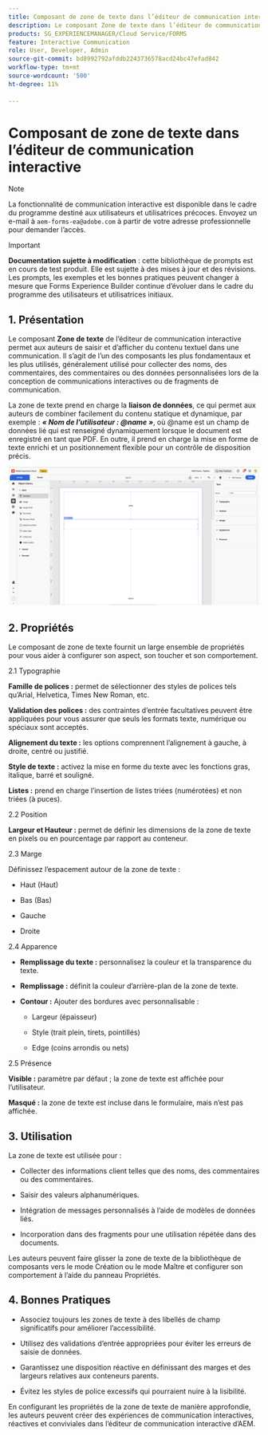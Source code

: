 ```yaml
---
title: Composant de zone de texte dans l’éditeur de communication interactive
description: Le composant Zone de texte dans l’éditeur de communication interactive d’AEM Forms permet aux auteurs de saisir et d’afficher du contenu texte dans une communication.
products: SG_EXPERIENCEMANAGER/Cloud Service/FORMS
feature: Interactive Communication
role: User, Developer, Admin
source-git-commit: bd8992792afddb2243736578acd24bc47efad842
workflow-type: tm+mt
source-wordcount: '500'
ht-degree: 11%

---
```



# Composant de zone de texte dans l’éditeur de communication interactive

>[!NOTE]
>
> La fonctionnalité de communication interactive est disponible dans le cadre du programme destiné aux utilisateurs et utilisatrices précoces. Envoyez un e-mail à `aem-forms-ea@adobe.com` à partir de votre adresse professionnelle pour demander l’accès.

>[!IMPORTANT]
>
> **Documentation sujette à modification** : cette bibliothèque de prompts est en cours de test produit. Elle est sujette à des mises à jour et des révisions. Les prompts, les exemples et les bonnes pratiques peuvent changer à mesure que Forms Experience Builder continue d’évoluer dans le cadre du programme des utilisateurs et utilisatrices initiaux.

## &#x200B;1. Présentation

Le composant **Zone de texte** de l’éditeur de communication interactive permet aux auteurs de saisir et d’afficher du contenu textuel dans une communication. Il s’agit de l’un des composants les plus fondamentaux et les plus utilisés, généralement utilisé pour collecter des noms, des commentaires, des commentaires ou des données personnalisées lors de la conception de communications interactives ou de fragments de communication.

La zone de texte prend en charge la **liaison de données**, ce qui permet aux auteurs de combiner facilement du contenu statique et dynamique, par exemple : ***« Nom de l’utilisateur : @name »***, où @name est un champ de données lié qui est renseigné dynamiquement lorsque le document est enregistré en tant que PDF. En outre, il prend en charge la mise en forme de texte enrichi et un positionnement flexible pour un contrôle de disposition précis.

![Rechercher document IC](/help/forms/interactive-communication/assets/textbox.png)

## &#x200B;2. Propriétés

Le composant de zone de texte fournit un large ensemble de propriétés pour vous aider à configurer son aspect, son toucher et son comportement.

2.1 Typographie

**Famille de polices :** permet de sélectionner des styles de polices tels qu’Arial, Helvetica, Times New Roman, etc.

**Validation des polices :** des contraintes d’entrée facultatives peuvent être appliquées pour vous assurer que seuls les formats texte, numérique ou spéciaux sont acceptés.

**Alignement du texte :** les options comprennent l’alignement à gauche, à droite, centré ou justifié.

**Style de texte :** activez la mise en forme du texte avec les fonctions gras, italique, barré et souligné.

**Listes :** prend en charge l’insertion de listes triées (numérotées) et non triées (à puces).

2.2 Position

**Largeur et Hauteur :** permet de définir les dimensions de la zone de texte en pixels ou en pourcentage par rapport au conteneur.

2.3 Marge

Définissez l’espacement autour de la zone de texte :

- Haut (Haut)

- Bas (Bas)

- Gauche

- Droite

2.4 Apparence

- **Remplissage du texte :** personnalisez la couleur et la transparence du texte.

- **Remplissage :** définit la couleur d’arrière-plan de la zone de texte.

- **Contour :** Ajouter des bordures avec personnalisable :

   - Largeur (épaisseur)

   - Style (trait plein, tirets, pointillés)

   - Edge (coins arrondis ou nets)

2.5 Présence

**Visible :** paramètre par défaut ; la zone de texte est affichée pour l’utilisateur.

**Masqué :** la zone de texte est incluse dans le formulaire, mais n’est pas affichée.



## &#x200B;3. Utilisation

La zone de texte est utilisée pour :

- Collecter des informations client telles que des noms, des commentaires ou des commentaires.

- Saisir des valeurs alphanumériques.

- Intégration de messages personnalisés à l’aide de modèles de données liés.

- Incorporation dans des fragments pour une utilisation répétée dans des documents.

Les auteurs peuvent faire glisser la zone de texte de la bibliothèque de composants vers le mode Création ou le mode Maître et configurer son comportement à l’aide du panneau Propriétés.

## &#x200B;4. Bonnes Pratiques

- Associez toujours les zones de texte à des libellés de champ significatifs pour améliorer l’accessibilité.

- Utilisez des validations d’entrée appropriées pour éviter les erreurs de saisie de données.

- Garantissez une disposition réactive en définissant des marges et des largeurs relatives aux conteneurs parents.

- Évitez les styles de police excessifs qui pourraient nuire à la lisibilité.

En configurant les propriétés de la zone de texte de manière approfondie, les auteurs peuvent créer des expériences de communication interactives, réactives et conviviales dans l’éditeur de communication interactive d’AEM.
